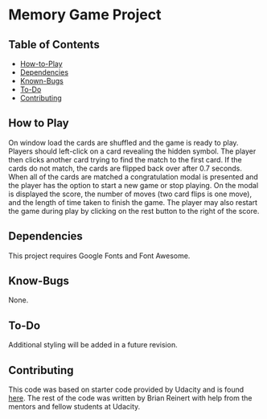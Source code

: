 # Memory Game Project

## Table of Contents

* [How-to-Play](#How-to-Play)
* [Dependencies](#Dependencies)
* [Known-Bugs](#Known-Bugs)
* [To-Do](#To-Do)
* [Contributing](#Contributing)

## How to Play

On window load the cards are shuffled and the game is ready to play. Players should left-click on a card revealing the hidden symbol. The player then clicks another card trying to find the match to the first card. If the cards do not match, the cards are flipped back over after 0.7 seconds. When all of the cards are matched a congratulation modal is presented and the player has the option to start a new game or stop playing. On the modal is displayed the score, the number of moves (two card flips is one move), and the length of time taken to finish the game. The player may also restart the game during play by clicking on the rest button to the right of the score.

## Dependencies

This project requires Google Fonts and Font Awesome.

## Know-Bugs

None.

## To-Do

Additional styling will be added in a future revision.

## Contributing

This code was based on starter code provided by Udacity and is found [here](https://github.com/udacity/fend-project-memory-game). The rest of the code was written by Brian Reinert with help from the mentors and fellow students at Udacity.